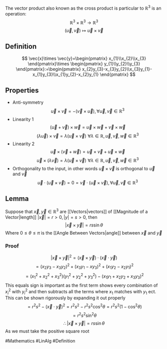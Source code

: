 The vector product also known as the cross product is particular to $\mathbb{R}^3$ is an operation:
$$
\mathbb{R}^3\times \mathbb{R}^3\to \mathbb{R}^3
$$
$$
(\vec{u},\vec{v})\mapsto \vec{u}\times \vec{v}
$$
## Definition
$$
\vec{x}\times \vec{y}=\begin{pmatrix}
x_{1}\\x_{2}\\x_{3}
\end{pmatrix}\times \begin{pmatrix}
y_{1}\\y_{2}\\y_{3}
\end{pmatrix}:=\begin{pmatrix}
x_{2}y_{3}-x_{3}y_{2}\\x_{3}y_{1}-x_{1}y_{3}\\x_{1}y_{2}-x_{2}y_{1}
\end{pmatrix}
$$
## Properties
- Anti-symmetry
$$
\vec{u}\times \vec{v}=-(\vec{v}\times \vec{u}),\forall \vec{u},\vec{v}\in\mathbb{R}^3
$$
- Linearity 1
$$
(\vec{u}+\vec{v})\times \vec{w}=\vec{u}\times \vec{w}+\vec{v}\times \vec{w}
$$
$$
(\lambda \vec{u})\times \vec{v}=\lambda(\vec{u}\times \vec{v})\,\,\forall\lambda \in \mathbb{R},\vec{u},\vec{v},\vec{w}\in \mathbb{R}^3
$$
- Linearity 2
$$
\vec{u}\times(\vec{v}+\vec{w})=\vec{u}\times \vec{v}+\vec{u}\times \vec{w}
$$
$$
\vec{u}\times(\lambda \vec{v})=\lambda(\vec{u}\times \vec{v})\,\,\forall\lambda \in \mathbb{R},\vec{u},\vec{v},\vec{w}\in \mathbb{R}^3
$$
- Orthogonality to the input, in other words $\vec{u}\times \vec{v}$ is orthogonal to $\vec{u}$ and $\vec{v}$
$$
\vec{u}\cdot(\vec{u}\times \vec{v})=0=\vec{v}\cdot(\vec{u}\times \vec{v}),\,\forall \vec{u},\vec{v}\in \mathbb{R}^3
$$
## Lemma
Suppose that $\vec{x},\vec{y}\in\mathbb{R}^3$ are [[Vectors|vectors]] of [[Magnitude of a Vector|length]] $|\vec{x}|=r>0,|y|=s>0$, then
$$
|\vec{x}\times \vec{y}|=rs\sin\theta
$$
Where $0\leq\theta \leq \pi$ is the [[Angle Between Vectors|angle]] between $\vec{x}$ and $\vec{y}$
### Proof
$$
|\vec{x}\times \vec{y}|^{2}=(\vec{x}\times \vec{y})\cdot(\vec{x}\cdot \vec{y})
$$
$$
= (x_{2}y_{3}-x_{3}y_{2})^{2}+(x_{3}y_{1}-xy_{3})^{2}+(x_{1}y_{2}-x_{2}y_{1})^{2}
$$
$$
= (x_{1}^{2}+x_{2}^{2}+x_{3}^{2})(y_{1}^{2}+y_{2}^{2}+y_{3}^{2})-(x_{1}y_{1}+x_{2}y_{2}+x_{3}y_{3})^{2}
$$
This equals sign is important as the first term shows every combination of $x_{i}^{2}$ with $y_{i}^{2}$ and then subtracts all the terms where $x_{1}$ matches with $y_{1}$ ect. This can be shown rigorously by expanding it out properly
$$
= r^{2}s^{2}-(\vec{x}\cdot \vec{y})^{2}=r^{2}s^{2}-r^{2}s^{2}\cos ^{2}\theta=r^{2}s^{2}(1-\cos ^{2}\theta)
$$
$$
= r^{2}s^{2}\sin ^{2}\theta
$$
$$
\therefore |\vec{x}\times \vec{y}|=rs\sin\theta
$$
As we must take the positive square root

#Mathematics #LinAlg #Definition